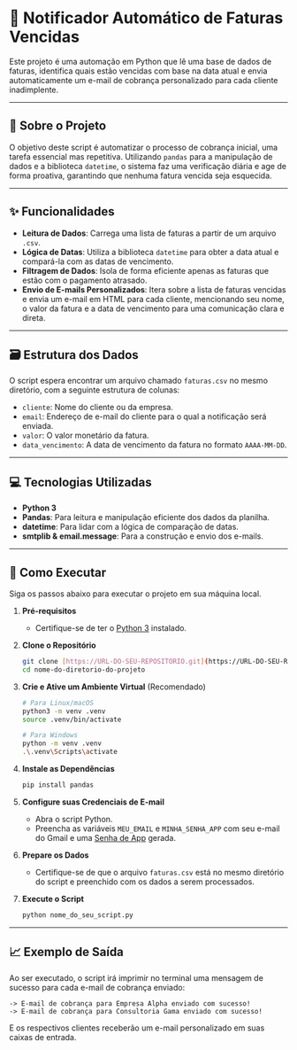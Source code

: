 # 📨 Notificador Automático de Faturas Vencidas

Este projeto é uma automação em Python que lê uma base de dados de faturas, identifica quais estão vencidas com base na data atual e envia automaticamente um e-mail de cobrança personalizado para cada cliente inadimplente.

---

## 📄 Sobre o Projeto

O objetivo deste script é automatizar o processo de cobrança inicial, uma tarefa essencial mas repetitiva. Utilizando `pandas` para a manipulação de dados e a biblioteca `datetime`, o sistema faz uma verificação diária e age de forma proativa, garantindo que nenhuma fatura vencida seja esquecida.

---

## ✨ Funcionalidades

-   **Leitura de Dados**: Carrega uma lista de faturas a partir de um arquivo `.csv`.
-   **Lógica de Datas**: Utiliza a biblioteca `datetime` para obter a data atual e compará-la com as datas de vencimento.
-   **Filtragem de Dados**: Isola de forma eficiente apenas as faturas que estão com o pagamento atrasado.
-   **Envio de E-mails Personalizados**: Itera sobre a lista de faturas vencidas e envia um e-mail em HTML para cada cliente, mencionando seu nome, o valor da fatura e a data de vencimento para uma comunicação clara e direta.

---

## 🗃️ Estrutura dos Dados

O script espera encontrar um arquivo chamado `faturas.csv` no mesmo diretório, com a seguinte estrutura de colunas:

-   `cliente`: Nome do cliente ou da empresa.
-   `email`: Endereço de e-mail do cliente para o qual a notificação será enviada.
-   `valor`: O valor monetário da fatura.
-   `data_vencimento`: A data de vencimento da fatura no formato `AAAA-MM-DD`.

---

## 💻 Tecnologias Utilizadas

-   **Python 3**
-   **Pandas**: Para leitura e manipulação eficiente dos dados da planilha.
-   **datetime**: Para lidar com a lógica de comparação de datas.
-   **smtplib & email.message**: Para a construção e envio dos e-mails.

---

## 🚀 Como Executar

Siga os passos abaixo para executar o projeto em sua máquina local.

1.  **Pré-requisitos**
    -   Certifique-se de ter o [Python 3](https://www.python.org/downloads/) instalado.

2.  **Clone o Repositório**
    ```bash
    git clone [https://URL-DO-SEU-REPOSITORIO.git](https://URL-DO-SEU-REPOSITORIO.git)
    cd nome-do-diretorio-do-projeto
    ```

3.  **Crie e Ative um Ambiente Virtual** (Recomendado)
    ```bash
    # Para Linux/macOS
    python3 -m venv .venv
    source .venv/bin/activate

    # Para Windows
    python -m venv .venv
    .\.venv\Scripts\activate
    ```

4.  **Instale as Dependências**
    ```bash
    pip install pandas
    ```

5.  **Configure suas Credenciais de E-mail**
    -   Abra o script Python.
    -   Preencha as variáveis `MEU_EMAIL` e `MINHA_SENHA_APP` com seu e-mail do Gmail e uma [Senha de App](https://support.google.com/accounts/answer/185833) gerada.

6.  **Prepare os Dados**
    -   Certifique-se de que o arquivo `faturas.csv` está no mesmo diretório do script e preenchido com os dados a serem processados.

7.  **Execute o Script**
    ```bash
    python nome_do_seu_script.py
    ```

---

## 📈 Exemplo de Saída

Ao ser executado, o script irá imprimir no terminal uma mensagem de sucesso para cada e-mail de cobrança enviado:
```
-> E-mail de cobrança para Empresa Alpha enviado com sucesso!
-> E-mail de cobrança para Consultoria Gama enviado com sucesso!
```
E os respectivos clientes receberão um e-mail personalizado em suas caixas de entrada.
